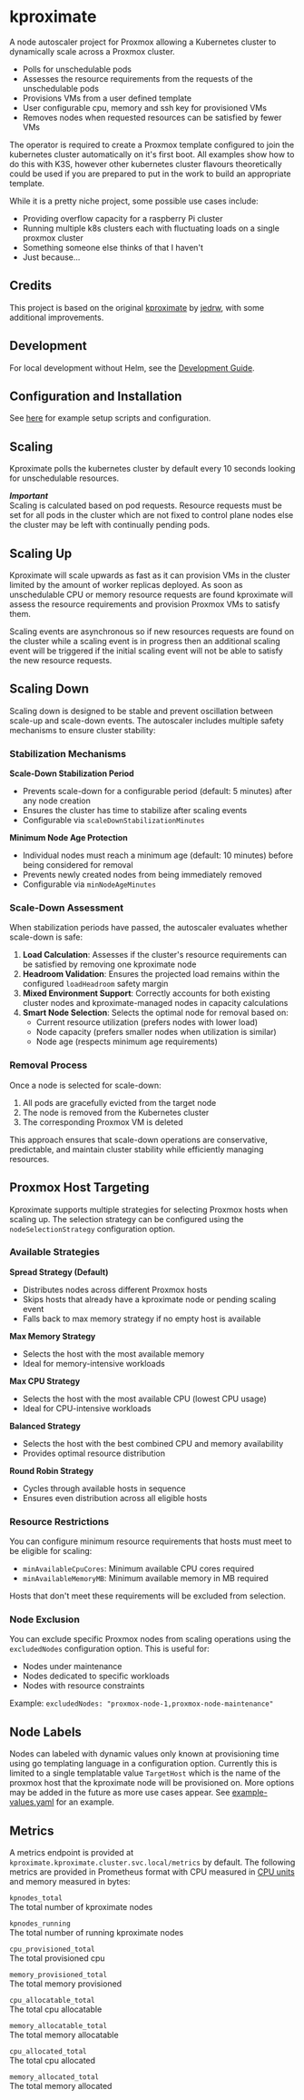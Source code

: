 # kproximate

A node autoscaler project for Proxmox allowing a Kubernetes cluster to dynamically scale across a Proxmox cluster.

- Polls for unschedulable pods
- Assesses the resource requirements from the requests of the unschedulable pods
- Provisions VMs from a user defined template
- User configurable cpu, memory and ssh key for provisioned VMs
- Removes nodes when requested resources can be satisfied by fewer VMs

The operator is required to create a Proxmox template configured to join the kubernetes cluster automatically on it's first boot. All examples show how to do this with K3S, however other kubernetes cluster flavours theoretically could be used if you are prepared to put in the work to build an appropriate template.

While it is a pretty niche project, some possible use cases include:

- Providing overflow capacity for a raspberry Pi cluster
- Running multiple k8s clusters each with fluctuating loads on a single proxmox cluster
- Something someone else thinks of that I haven't
- Just because...

## Credits

This project is based on the original [kproximate](https://github.com/jedrw/kproximate) by [jedrw](https://github.com/jedrw), with some additional improvements.

## Development

For local development without Helm, see the [Development Guide](dev/README.md).

## Configuration and Installation

See [here](https://github.com/paradoxe35/kproximate/tree/main/examples) for example setup scripts and configuration.

## Scaling

Kproximate polls the kubernetes cluster by default every 10 seconds looking for unschedulable resources.

**_Important_**\
Scaling is calculated based on pod requests. Resource requests must be set for all pods in the cluster which are not fixed to control plane nodes else the cluster may be left with continually pending pods.

## Scaling Up

Kproximate will scale upwards as fast as it can provision VMs in the cluster limited by the amount of worker replicas deployed. As soon as unschedulable CPU or memory resource requests are found kproximate will assess the resource requirements and provision Proxmox VMs to satisfy them.

Scaling events are asynchronous so if new resources requests are found on the cluster while a scaling event is in progress then an additional scaling event will be triggered if the initial scaling event will not be able to satisfy the new resource requests.

## Scaling Down

Scaling down is designed to be stable and prevent oscillation between scale-up and scale-down events. The autoscaler includes multiple safety mechanisms to ensure cluster stability:

### Stabilization Mechanisms

**Scale-Down Stabilization Period**

- Prevents scale-down for a configurable period (default: 5 minutes) after any node creation
- Ensures the cluster has time to stabilize after scaling events
- Configurable via `scaleDownStabilizationMinutes`

**Minimum Node Age Protection**

- Individual nodes must reach a minimum age (default: 10 minutes) before being considered for removal
- Prevents newly created nodes from being immediately removed
- Configurable via `minNodeAgeMinutes`

### Scale-Down Assessment

When stabilization periods have passed, the autoscaler evaluates whether scale-down is safe:

1. **Load Calculation**: Assesses if the cluster's resource requirements can be satisfied by removing one kproximate node
2. **Headroom Validation**: Ensures the projected load remains within the configured `loadHeadroom` safety margin
3. **Mixed Environment Support**: Correctly accounts for both existing cluster nodes and kproximate-managed nodes in capacity calculations
4. **Smart Node Selection**: Selects the optimal node for removal based on:
   - Current resource utilization (prefers nodes with lower load)
   - Node capacity (prefers smaller nodes when utilization is similar)
   - Node age (respects minimum age requirements)

### Removal Process

Once a node is selected for scale-down:

1. All pods are gracefully evicted from the target node
2. The node is removed from the Kubernetes cluster
3. The corresponding Proxmox VM is deleted

This approach ensures that scale-down operations are conservative, predictable, and maintain cluster stability while efficiently managing resources.

## Proxmox Host Targeting

Kproximate supports multiple strategies for selecting Proxmox hosts when scaling up. The selection strategy can be configured using the `nodeSelectionStrategy` configuration option.

### Available Strategies

**Spread Strategy (Default)**

- Distributes nodes across different Proxmox hosts
- Skips hosts that already have a kproximate node or pending scaling event
- Falls back to max memory strategy if no empty host is available

**Max Memory Strategy**

- Selects the host with the most available memory
- Ideal for memory-intensive workloads

**Max CPU Strategy**

- Selects the host with the most available CPU (lowest CPU usage)
- Ideal for CPU-intensive workloads

**Balanced Strategy**

- Selects the host with the best combined CPU and memory availability
- Provides optimal resource distribution

**Round Robin Strategy**

- Cycles through available hosts in sequence
- Ensures even distribution across all eligible hosts

### Resource Restrictions

You can configure minimum resource requirements that hosts must meet to be eligible for scaling:

- `minAvailableCpuCores`: Minimum available CPU cores required
- `minAvailableMemoryMB`: Minimum available memory in MB required

Hosts that don't meet these requirements will be excluded from selection.

### Node Exclusion

You can exclude specific Proxmox nodes from scaling operations using the `excludedNodes` configuration option. This is useful for:

- Nodes under maintenance
- Nodes dedicated to specific workloads
- Nodes with resource constraints

Example: `excludedNodes: "proxmox-node-1,proxmox-node-maintenance"`

## Node Labels

Nodes can labeled with dynamic values only known at provisioning time using go templating language in a configuration option. Currently this is limited to a single templatable value `TargetHost` which is the name of the proxmox host that the kproximate node will be provisioned on. More options may be added in the future as more use cases appear. See [example-values.yaml](https://github.com/paradoxe35/kproximate/tree/main/examples/example-values.yaml) for an example.

## Metrics

A metrics endpoint is provided at `kproximate.kproximate.cluster.svc.local/metrics` by default. The following metrics are provided in Prometheus format with CPU measured in [CPU units](https://kubernetes.io/docs/concepts/configuration/manage-resources-containers/#meaning-of-cpu) and memory measured in bytes:

`kpnodes_total`
<br>
The total number of kproximate nodes

`kpnodes_running`
<br>
The total number of running kproximate nodes

`cpu_provisioned_total`
<br>
The total provisioned cpu

`memory_provisioned_total`
<br>
The total memory provisioned

`cpu_allocatable_total`
<br>
The total cpu allocatable

`memory_allocatable_total`
<br>
The total memory allocatable

`cpu_allocated_total`
<br>
The total cpu allocated

`memory_allocated_total`
<br>
The total memory allocated
